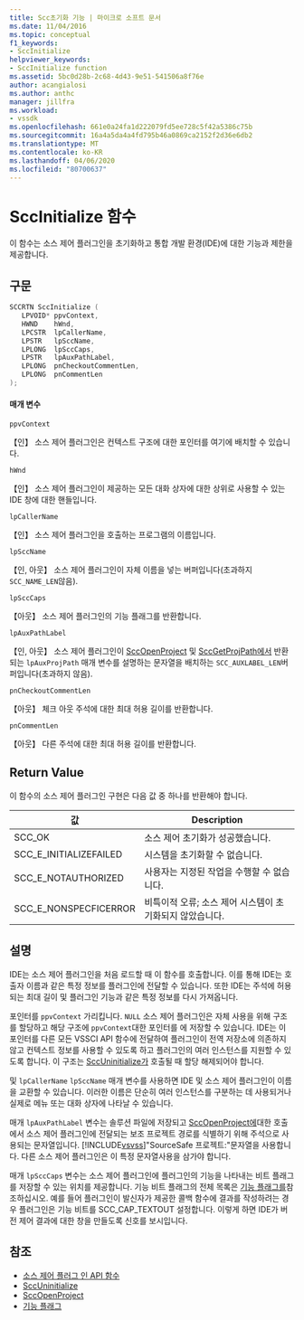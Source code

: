 ```yaml
---
title: Scc초기화 기능 | 마이크로 소프트 문서
ms.date: 11/04/2016
ms.topic: conceptual
f1_keywords:
- SccInitialize
helpviewer_keywords:
- SccInitialize function
ms.assetid: 5bc0d28b-2c68-4d43-9e51-541506a8f76e
author: acangialosi
ms.author: anthc
manager: jillfra
ms.workload:
- vssdk
ms.openlocfilehash: 661e0a24fa1d222079fd5ee728c5f42a5386c75b
ms.sourcegitcommit: 16a4a5da4a4fd795b46a0869ca2152f2d36e6db2
ms.translationtype: MT
ms.contentlocale: ko-KR
ms.lasthandoff: 04/06/2020
ms.locfileid: "80700637"
---
```

# <a name="sccinitialize-function"></a>SccInitialize 함수
이 함수는 소스 제어 플러그인을 초기화하고 통합 개발 환경(IDE)에 대한 기능과 제한을 제공합니다.

## <a name="syntax"></a>구문

```cpp
SCCRTN SccInitialize (
   LPVOID* ppvContext,
   HWND    hWnd,
   LPCSTR  lpCallerName,
   LPSTR   lpSccName,
   LPLONG  lpSccCaps,
   LPSTR   lpAuxPathLabel,
   LPLONG  pnCheckoutCommentLen,
   LPLONG  pnCommentLen
);
```

#### <a name="parameters"></a>매개 변수
 `ppvContext`

【인】 소스 제어 플러그인은 컨텍스트 구조에 대한 포인터를 여기에 배치할 수 있습니다.

 `hWnd`

【인】 소스 제어 플러그인이 제공하는 모든 대화 상자에 대한 상위로 사용할 수 있는 IDE 창에 대한 핸들입니다.

 `lpCallerName`

【인】 소스 제어 플러그인을 호출하는 프로그램의 이름입니다.

 `lpSccName`

【인, 아웃】 소스 제어 플러그인이 자체 이름을 넣는 버퍼입니다(초과하지 `SCC_NAME_LEN`않음).

 `lpSccCaps`

【아웃】 소스 제어 플러그인의 기능 플래그를 반환합니다.

 `lpAuxPathLabel`

【인, 아웃】 소스 제어 플러그인이 [SccOpenProject](../extensibility/sccopenproject-function.md) 및 [SccGetProjPath에서](../extensibility/sccgetprojpath-function.md) 반환되는 `lpAuxProjPath` 매개 변수를 설명하는 문자열을 배치하는 `SCC_AUXLABEL_LEN`버퍼입니다(초과하지 않음).

 `pnCheckoutCommentLen`

【아웃】 체크 아웃 주석에 대한 최대 허용 길이를 반환합니다.

 `pnCommentLen`

【아웃】 다른 주석에 대한 최대 허용 길이를 반환합니다.

## <a name="return-value"></a>Return Value
 이 함수의 소스 제어 플러그인 구현은 다음 값 중 하나를 반환해야 합니다.

|값|Description|
|-----------|-----------------|
|SCC_OK|소스 제어 초기화가 성공했습니다.|
|SCC_E_INITIALIZEFAILED|시스템을 초기화할 수 없습니다.|
|SCC_E_NOTAUTHORIZED|사용자는 지정된 작업을 수행할 수 없습니다.|
|SCC_E_NONSPECFICERROR|비특이적 오류; 소스 제어 시스템이 초기화되지 않았습니다.|

## <a name="remarks"></a>설명
 IDE는 소스 제어 플러그인을 처음 로드할 때 이 함수를 호출합니다. 이를 통해 IDE는 호출자 이름과 같은 특정 정보를 플러그인에 전달할 수 있습니다. 또한 IDE는 주석에 허용되는 최대 길이 및 플러그인 기능과 같은 특정 정보를 다시 가져옵니다.

 포인터를 `ppvContext` 가리킵니다. `NULL` 소스 제어 플러그인은 자체 사용을 위해 구조를 할당하고 해당 구조에 `ppvContext`대한 포인터를 에 저장할 수 있습니다. IDE는 이 포인터를 다른 모든 VSSCI API 함수에 전달하여 플러그인이 전역 저장소에 의존하지 않고 컨텍스트 정보를 사용할 수 있도록 하고 플러그인의 여러 인스턴스를 지원할 수 있도록 합니다. 이 구조는 [SccUninitialize가](../extensibility/sccuninitialize-function.md) 호출될 때 할당 해제되어야 합니다.

 및 `lpCallerName` `lpSccName` 매개 변수를 사용하면 IDE 및 소스 제어 플러그인이 이름을 교환할 수 있습니다. 이러한 이름은 단순히 여러 인스턴스를 구분하는 데 사용되거나 실제로 메뉴 또는 대화 상자에 나타날 수 있습니다.

 매개 `lpAuxPathLabel` 변수는 솔루션 파일에 저장되고 [SccOpenProject에](../extensibility/sccopenproject-function.md)대한 호출에서 소스 제어 플러그인에 전달되는 보조 프로젝트 경로를 식별하기 위해 주석으로 사용되는 문자열입니다. [!INCLUDE[vsvss](../extensibility/includes/vsvss_md.md)]"SourceSafe 프로젝트:"문자열을 사용합니다. 다른 소스 제어 플러그인은 이 특정 문자열사용을 삼가야 합니다.

 매개 `lpSccCaps` 변수는 소스 제어 플러그인에 플러그인의 기능을 나타내는 비트 플래그를 저장할 수 있는 위치를 제공합니다. 기능 비트 플래그의 전체 목록은 [기능 플래그를](../extensibility/capability-flags.md)참조하십시오. 예를 들어 플러그인이 발신자가 제공한 콜백 함수에 결과를 작성하려는 경우 플러그인은 기능 비트를 SCC_CAP_TEXTOUT 설정합니다. 이렇게 하면 IDE가 버전 제어 결과에 대한 창을 만들도록 신호를 보시입니다.

## <a name="see-also"></a>참조
- [소스 제어 플러그 인 API 함수](../extensibility/source-control-plug-in-api-functions.md)
- [SccUninitialize](../extensibility/sccuninitialize-function.md)
- [SccOpenProject](../extensibility/sccopenproject-function.md)
- [기능 플래그](../extensibility/capability-flags.md)
